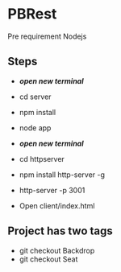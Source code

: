 # PBRest
Pre requirement
Nodejs

## Steps
* **_open new terminal_**
* cd server
* npm install
* node app
* **_open new terminal_**
* cd httpserver
* npm install http-server -g
* http-server -p 3001

* Open client/index.html

## Project has two tags
* git checkout Backdrop 
* git checkout Seat


